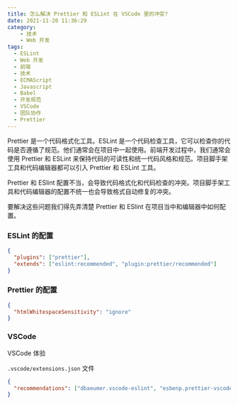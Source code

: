 ```yaml
---
title: 怎么解决 Prettier 和 ESLint 在 VSCode 里的冲突?
date: 2021-11-20 11:36:29
category: 
	- 技术
	- Web 开发
tags:
  - ESLint
  - Web 开发
  - 前端
  - 技术
  - ECMAScript
  - Javascript
  - Babel
  - 开发规范
  - VSCode
  - 团队协作
  - Prettier
---
```


Prettier 是一个代码格式化工具。ESLint 是一个代码检查工具，它可以检查你的代码是否遵循了规范。他们通常会在项目中一起使用。前端开发过程中，我们通常会使用 Prettier 和 ESLint 来保持代码的可读性和统一代码风格和规范。项目脚手架工具和代码编辑器都可以引入 Prettier 和 ESLint 工具。

<!-- more -->

Prettier 和 ESlint 配置不当，会导致代码格式化和代码检查的冲突。项目脚手架工具和代码编辑器的配置不统一也会导致格式自动修复的冲突。

要解决这些问题我们得先弄清楚 Prettier 和 ESlint 在项目当中和编辑器中如何配置。

### ESLint 的配置

```json
{
  "plugins": ["prettier"],
  "extends": ["eslint:recommended", "plugin:prettier/recommended"]
}
```

### Prettier 的配置

```json
{
  "htmlWhitespaceSensitivity": "ignore"
}
```

### VSCode

VSCode 体验

`.vscode/extensions.json` 文件

```json
{
  "recommendations": ["dbaeumer.vscode-eslint", "esbenp.prettier-vscode"]
}
```
